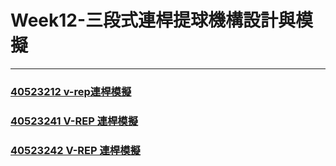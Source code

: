 # Week12-三段式連桿提球機構設計與模擬

---

### [40523212 v-rep連桿模擬](https://youtu.be/fRcCpUu8LtE)

### [40523241 V-REP 連桿模擬](https://youtu.be/fRcCpUu8LtE)

### [40523242 V-REP 連桿模擬](https://www.youtube.com/watch?v=dUUkbxX3_CQ)



